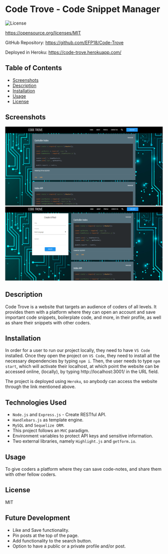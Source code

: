 # Code Trove - Code Snippet Manager

![License](https://img.shields.io/badge/License-MIT.svg)

https://opensource.org/licenses/MIT

GitHub Repository: https://github.com/EFP18/Code-Trove

Deployed in Heroku: https://code-trove.herokuapp.com/

## Table of Contents

- [Screenshots](#screenshots)
- [Description](#description)
- [Installation](#installation)
- [Usage](#usage)
- [License](#license)


## Screenshots

![Homepage](./Assets/homepage.png)
![Profile page](./Assets/profile.png)


## Description

Code Trove is a website that targets an audience of coders of all levels. It provides them with a platform where they can open an account and save important code snippets, boilerplate code, and more, in their profile, as well as share their snippets with other coders.

## Installation

In order for a user to run our project locally, they need to have `VS Code` installed. Once they open the project on `VS Code`, they need to install all the necessary dependencies by typing `npm i`. Then, the user needs to type `npm start`, which will activate their localhost, at which point the website can be accessed online, (locally), by typing http://localhost:3001/ in the URL field.

The project is deployed using `Heroku`, so anybody can access the website through the link mentioned above.

## Technologies Used

- `Node.js` and `Express.js` - Create RESTful API.
- `Handlebars.js` as template engine.
- `MySQL` and `Sequelize ORM`.
- This project follows an `MVC` paradigm.
- Environment variables to protect API keys and sensitive information.
- Two external libraries, namely `Highlight.js` and `getform.io`.

## Usage

To give coders a platform where they can save code-notes, and share them with other fellow coders.

## License

MIT

## Future Development
- Like and Save functionality.
- Pin posts at the top of the page. 
- Add functionality to the search button.
- Option to have a public or a private profile and/or post.